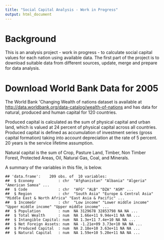 ```yaml
---
title: "Social Capital Analysis - Work in Progress"
output: html_document
---
```


# Background
This is an analysis project - work in progress - to calculate social capital values for each nation using available data. The first part of the project is to download suitable data from different sources, update, merge and prepare for data analysis.


# Download World Bank Data for 2005
The World Bank 'Changing Wealth of nations dataset is available at http://data.worldbank.org/data-catalog/wealth-of-nations and has data for natural, produced and human capital for 120 countries. 

Produced capital is calculated as the sum of physical capital and urban land, which is valued at 24 percent of physical capital across all countries. Produced capital is defined as accumulation of investment series (gross capital formation) taking into account depreciation at the rate of 5 percent. 20 years is the service lifetime assumption.  

Natural capital is the sum of Crop, Pasture Land, Timber, Non Timber Forest, Protected Areas, Oil, Natural Gas, Coal, and Minerals.  




A summary of the variables in this file, is below.



```
## 'data.frame':	209 obs. of  10 variables:
##  $ Economy           : chr  "Afghanistan" "Albania" "Algeria" "American Samoa" ...
##  $ Code              : chr  "AFG" "ALB" "DZA" "ASM" ...
##  $ Region            : chr  "South Asia" "Europe & Central Asia" "Middle East & North Africa" "East Asia & Pacific" ...
##  $ IncomeGr          : chr  "Low income" "Lower middle income" "Upper middle income" "Upper middle income" ...
##  $ Population        : num  NA 3129678 32853798 NA NA ...
##  $ Total Wealth      : num  NA 1.66e+11 9.94e+11 NA NA ...
##  $ Intangible Capital: num  NA 1.3e+11 7.4e+10 NA NA ...
##  $ Net Foreign Assets: num  NA -1.21e+09 3.73e+10 NA NA ...
##  $ Produced Capital  : num  NA 2.18e+10 3.63e+11 NA NA ...
##  $ Natural Capital   : num  NA 1.59e+10 5.20e+11 NA NA ...
```


